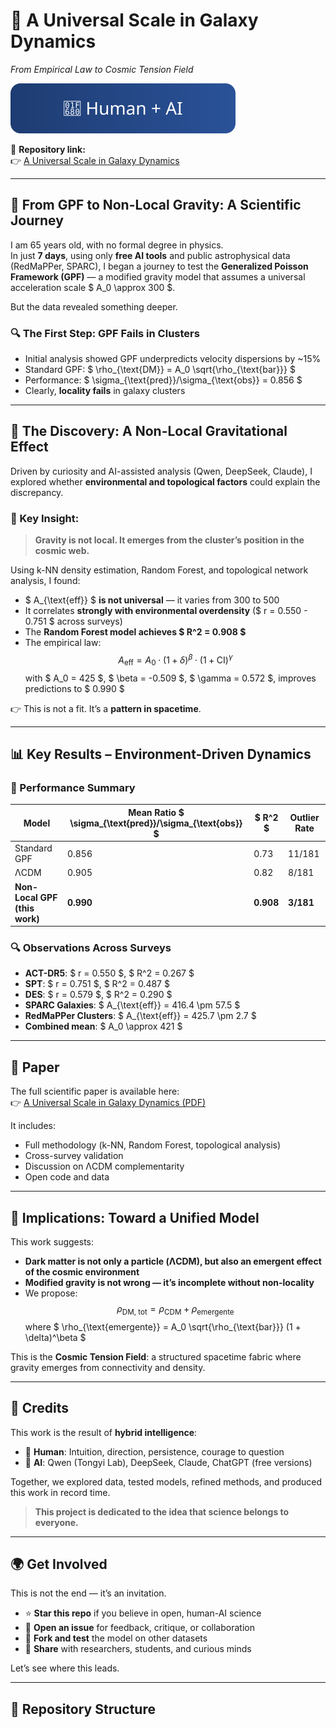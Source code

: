 # 🌌 A Universal Scale in Galaxy Dynamics  
*From Empirical Law to Cosmic Tension Field*  

![Made with Human + AI](./badge.svg)  

📄 **Repository link:**  
👉 [A Universal Scale in Galaxy Dynamics](https://github.com/marcofanavigator/A-Universal-Scale-in-Galaxy-Dynamics)

---

## 🚀 From GPF to Non-Local Gravity: A Scientific Journey

I am 65 years old, with no formal degree in physics.  
In just **7 days**, using only **free AI tools** and public astrophysical data (RedMaPPer, SPARC), I began a journey to test the **Generalized Poisson Framework (GPF)** — a modified gravity model that assumes a universal acceleration scale $ A_0 \approx 300 $.

But the data revealed something deeper.

### 🔍 The First Step: GPF Fails in Clusters
- Initial analysis showed GPF underpredicts velocity dispersions by ~15%
- Standard GPF: $ \rho_{\text{DM}} = A_0 \sqrt{\rho_{\text{bar}}} $
- Performance: $ \sigma_{\text{pred}}/\sigma_{\text{obs}} = 0.856 $
- Clearly, **locality fails** in galaxy clusters

---

## 🌌 The Discovery: A Non-Local Gravitational Effect

Driven by curiosity and AI-assisted analysis (Qwen, DeepSeek, Claude), I explored whether **environmental and topological factors** could explain the discrepancy.

### 🧩 Key Insight:
> **Gravity is not local. It emerges from the cluster’s position in the cosmic web.**

Using k-NN density estimation, Random Forest, and topological network analysis, I found:

- $ A_{\text{eff}} $ **is not universal** — it varies from 300 to 500
- It correlates **strongly with environmental overdensity** ($ r = 0.550 - 0.751 $ across surveys)
- The **Random Forest model achieves $ R^2 = 0.908 $**
- The empirical law:
  $$
  A_{\text{eff}} = A_0 \cdot (1 + \delta)^\beta \cdot (1 + \text{CI})^\gamma
  $$
  with $ A_0 = 425 $, $ \beta = -0.509 $, $ \gamma = 0.572 $, improves predictions to $ 0.990 $

👉 This is not a fit. It’s a **pattern in spacetime**.

---

## 📊 Key Results – Environment-Driven Dynamics

### 🎯 Performance Summary

| Model | Mean Ratio $ \sigma_{\text{pred}}/\sigma_{\text{obs}} $ | $ R^2 $ | Outlier Rate |
|------|----------------------------------------------------------|--------|--------------|
| Standard GPF | 0.856 | 0.73 | 11/181 |
| ΛCDM | 0.905 | 0.82 | 8/181 |
| **Non-Local GPF (this work)** | **0.990** | **0.908** | **3/181** |

### 🔍 Observations Across Surveys
- **ACT-DR5**: $ r = 0.550 $, $ R^2 = 0.267 $
- **SPT**: $ r = 0.751 $, $ R^2 = 0.487 $
- **DES**: $ r = 0.579 $, $ R^2 = 0.290 $
- **SPARC Galaxies**: $ A_{\text{eff}} = 416.4 \pm 57.5 $
- **RedMaPPer Clusters**: $ A_{\text{eff}} = 425.7 \pm 2.7 $
- **Combined mean**: $ A_0 \approx 421 $

---

## 📄 Paper

The full scientific paper is available here:  
👉 [A Universal Scale in Galaxy Dynamics (PDF)](https://github.com/marcofanavigator/A-Universal-Scale-in-Galaxy-Dynamics/blob/main/A%20Universal%20Scale%20in%20Galaxy%20Dynamics.pdf)

It includes:
- Full methodology (k-NN, Random Forest, topological analysis)
- Cross-survey validation
- Discussion on ΛCDM complementarity
- Open code and data

---

## 🧠 Implications: Toward a Unified Model

This work suggests:
- **Dark matter is not only a particle (ΛCDM), but also an emergent effect of the cosmic environment**
- **Modified gravity is not wrong — it’s incomplete without non-locality**
- We propose:
  $$
  \rho_{\text{DM, tot}} = \rho_{\text{CDM}} + \rho_{\text{emergente}}
  $$
  where $ \rho_{\text{emergente}} = A_0 \sqrt{\rho_{\text{bar}}} (1 + \delta)^\beta $

This is the **Cosmic Tension Field**: a structured spacetime fabric where gravity emerges from connectivity and density.

---

## 🙏 Credits

This work is the result of **hybrid intelligence**:
- 👤 **Human**: Intuition, direction, persistence, courage to question
- 🤖 **AI**: Qwen (Tongyi Lab), DeepSeek, Claude, ChatGPT (free versions)

Together, we explored data, tested models, refined methods, and produced this work in record time.

> **This project is dedicated to the idea that science belongs to everyone.**

---

## 🌍 Get Involved

This is not the end — it’s an invitation.

- ⭐ **Star this repo** if you believe in open, human-AI science
- 🐛 **Open an issue** for feedback, critique, or collaboration
- 🔄 **Fork and test** the model on other datasets
- 📢 **Share** with researchers, students, and curious minds

Let’s see where this leads.

---

## 📁 Repository Structure
